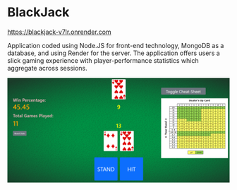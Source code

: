 # BlackJack
https://blackjack-v7lr.onrender.com

Application coded using Node.JS for front-end technology, MongoDB as a database, and
using Render for the server. The application offers users a slick gaming experience with
player-performance statistics which aggregate across sessions.

![BlackJack Game Screenshot](https://github.com/Fennessy10/BlackJack/blob/main/Screenshot%202025-07-25%20121302.png?raw=true)
